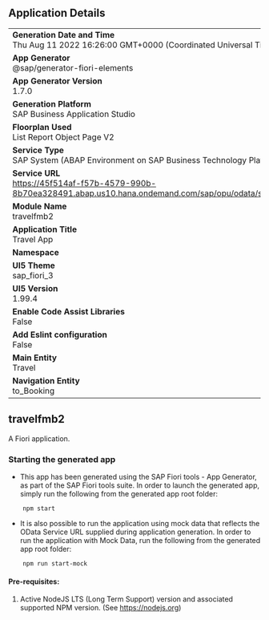 ## Application Details
|               |
| ------------- |
|**Generation Date and Time**<br>Thu Aug 11 2022 16:26:00 GMT+0000 (Coordinated Universal Time)|
|**App Generator**<br>@sap/generator-fiori-elements|
|**App Generator Version**<br>1.7.0|
|**Generation Platform**<br>SAP Business Application Studio|
|**Floorplan Used**<br>List Report Object Page V2|
|**Service Type**<br>SAP System (ABAP Environment on SAP Business Technology Platform)|
|**Service URL**<br>https://45f514af-f57b-4579-990b-8b70ea328491.abap.us10.hana.ondemand.com/sap/opu/odata/sap/ZSB_TRAVEL_FMB
|**Module Name**<br>travelfmb2|
|**Application Title**<br>Travel App|
|**Namespace**<br>|
|**UI5 Theme**<br>sap_fiori_3|
|**UI5 Version**<br>1.99.4|
|**Enable Code Assist Libraries**<br>False|
|**Add Eslint configuration**<br>False|
|**Main Entity**<br>Travel|
|**Navigation Entity**<br>to_Booking|

## travelfmb2

A Fiori application.

### Starting the generated app

-   This app has been generated using the SAP Fiori tools - App Generator, as part of the SAP Fiori tools suite.  In order to launch the generated app, simply run the following from the generated app root folder:

```
    npm start
```

- It is also possible to run the application using mock data that reflects the OData Service URL supplied during application generation.  In order to run the application with Mock Data, run the following from the generated app root folder:

```
    npm run start-mock
```

#### Pre-requisites:

1. Active NodeJS LTS (Long Term Support) version and associated supported NPM version.  (See https://nodejs.org)


